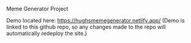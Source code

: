 Meme Generator Project

Demo located here:
https://hughsmemegenerator.netlify.app/
(Demo is linked to this github repo, so any changes made to the repo will automatically redeploy the site.)
